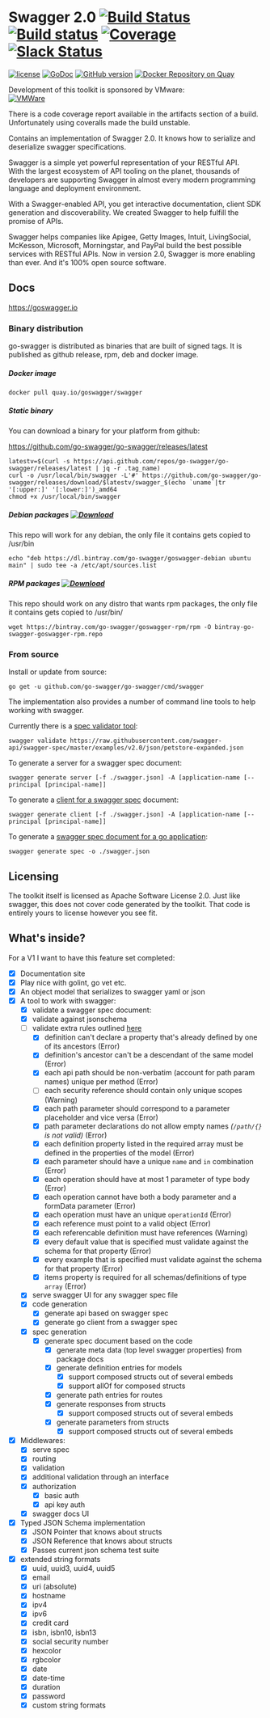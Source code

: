 Swagger 2.0 [![Build Status](https://ci.vmware.run/api/badges/go-swagger/go-swagger/status.svg)](https://ci.vmware.run/go-swagger/go-swagger) [![Build status](https://ci.appveyor.com/api/projects/status/x377t5o9ennm847o/branch/master?svg=true)](https://ci.appveyor.com/project/casualjim/go-swagger/branch/master) [![Coverage](https://coverage.vmware.run/badges/go-swagger/go-swagger/coverage.svg)](https://coverage.vmware.run/go-swagger/go-swagger) [![Slack Status](https://slackin.goswagger.io/badge.svg)](https://slackin.goswagger.io)
========================

[![license](http://img.shields.io/badge/license-Apache%20v2-orange.svg)](https://raw.githubusercontent.com/swagger-api/swagger-spec/master/LICENSE) [![GoDoc](https://godoc.org/github.com/go-swagger/go-swagger?status.svg)](http://godoc.org/github.com/go-swagger/go-swagger) [![GitHub version](https://badge.fury.io/gh/go-swagger%2Fgo-swagger.svg)](https://badge.fury.io/gh/go-swagger%2Fgo-swagger) [![Docker Repository on Quay](https://quay.io/repository/goswagger/swagger/status "Docker Repository on Quay")](https://quay.io/repository/goswagger/swagger)

Development of this toolkit is sponsored by VMware:  
[![VMWare](https://avatars2.githubusercontent.com/u/473334?v=3&s=200)](https://vmware.github.io)  

There is a code coverage report available in the artifacts section of a build. Unfortunately using coveralls made the
build unstable.

Contains an implementation of Swagger 2.0. It knows how to serialize and deserialize swagger specifications.

Swagger is a simple yet powerful representation of your RESTful API.  
With the largest ecosystem of API tooling on the planet, thousands of developers are supporting Swagger in almost every modern programming language and deployment environment.

With a Swagger-enabled API, you get interactive documentation, client SDK generation and discoverability. We created Swagger to help fulfill the promise of APIs.

Swagger helps companies like Apigee, Getty Images, Intuit, LivingSocial, McKesson, Microsoft, Morningstar, and PayPal build the best possible services with RESTful APIs. Now in version 2.0, Swagger is more enabling than ever. And it's 100% open source software.

Docs
----

https://goswagger.io

### Binary distribution

go-swagger is distributed as binaries that are built of signed tags. It is published as github release, rpm, deb and docker image.

##### Docker image

```shell
docker pull quay.io/goswagger/swagger
```

##### Static binary

You can download a binary for your platform from github:

https://github.com/go-swagger/go-swagger/releases/latest

```shell
latestv=$(curl -s https://api.github.com/repos/go-swagger/go-swagger/releases/latest | jq -r .tag_name)
curl -o /usr/local/bin/swagger -L'#' https://github.com/go-swagger/go-swagger/releases/download/$latestv/swagger_$(echo `uname`|tr '[:upper:]' '[:lower:]')_amd64
chmod +x /usr/local/bin/swagger
```

##### Debian packages [ ![Download](https://api.bintray.com/packages/go-swagger/goswagger-debian/swagger/images/download.svg) ](https://bintray.com/go-swagger/goswagger-debian/swagger/_latestVersion)

This repo will work for any debian, the only file it contains gets copied to /usr/bin

```shell
echo "deb https://dl.bintray.com/go-swagger/goswagger-debian ubuntu main" | sudo tee -a /etc/apt/sources.list
```

##### RPM packages [ ![Download](https://api.bintray.com/packages/go-swagger/goswagger-rpm/swagger/images/download.svg) ](https://bintray.com/go-swagger/goswagger-rpm/swagger/_latestVersion)

This repo should work on any distro that wants rpm packages, the only file it contains gets copied to /usr/bin/

```shell
wget https://bintray.com/go-swagger/goswagger-rpm/rpm -O bintray-go-swagger-goswagger-rpm.repo
```

### From source

Install or update from source:

```
go get -u github.com/go-swagger/go-swagger/cmd/swagger
```

The implementation also provides a number of command line tools to help working with swagger.

Currently there is a [spec validator tool](http://goswagger.io/usage/validate/):

```
swagger validate https://raw.githubusercontent.com/swagger-api/swagger-spec/master/examples/v2.0/json/petstore-expanded.json
```

To generate a server for a swagger spec document:

```
swagger generate server [-f ./swagger.json] -A [application-name [--principal [principal-name]]
```

To generate a [client for a swagger spec](http://goswagger.io/generate/client/) document:

```
swagger generate client [-f ./swagger.json] -A [application-name [--principal [principal-name]]
```

To generate a [swagger spec document for a go application](http://goswagger.io/generate/spec/):

```
swagger generate spec -o ./swagger.json
```

Licensing
---------

The toolkit itself is licensed as Apache Software License 2.0. Just like swagger, this does not cover code generated by
the toolkit. That code is entirely yours to license however you see fit.


What's inside?
--------------

For a V1 I want to have this feature set completed:

- [x] Documentation site
- [x] Play nice with golint, go vet etc.
-	[x] An object model that serializes to swagger yaml or json
-	[x] A tool to work with swagger:
	-	[x] validate a swagger spec document:
    -	[x] validate against jsonschema
    -	[ ] validate extra rules outlined [here](https://github.com/apigee-127/sway/blob/master/docs/versions/2.0.md#semantic-validation)
      - [x] definition can't declare a property that's already defined by one of its ancestors (Error)
      - [x] definition's ancestor can't be a descendant of the same model (Error)
      - [x] each api path should be non-verbatim (account for path param names) unique per method (Error)
      - [ ] each security reference should contain only unique scopes (Warning)
      - [x] each path parameter should correspond to a parameter placeholder and vice versa (Error)
      - [x] path parameter declarations do not allow empty names _(`/path/{}` is not valid)_ (Error)
      - [x] each definition property listed in the required array must be defined in the properties of the model (Error)
      - [x] each parameter should have a unique `name` and `in` combination (Error)
      - [x] each operation should have at most 1 parameter of type body (Error)
      - [x] each operation cannot have both a body parameter and a formData parameter (Error)
      - [x] each operation must have an unique `operationId` (Error)
      - [x] each reference must point to a valid object (Error)
      - [x] each referencable definition must have references (Warning)
      - [x] every default value that is specified must validate against the schema for that property (Error)
      - [x] every example that is specified must validate against the schema for that property (Error)
      - [x] items property is required for all schemas/definitions of type `array` (Error)
	-	[x] serve swagger UI for any swagger spec file
  - [x] code generation
    -	[x] generate api based on swagger spec
    -	[x] generate go client from a swagger spec
  - [x] spec generation
    -	[x] generate spec document based on the code
      - [x] generate meta data (top level swagger properties) from package docs
      - [x] generate definition entries for models
        - [x] support composed structs out of several embeds
        - [x] support allOf for composed structs
      - [x] generate path entries for routes
      - [x] generate responses from structs
        - [x] support composed structs out of several embeds
      - [x] generate parameters from structs
        - [x] support composed structs out of several embeds
-	[x] Middlewares:
	-	[x] serve spec
	-	[x] routing
	-	[x] validation
	-	[x] additional validation through an interface
	-	[x] authorization
		-	[x] basic auth
		-	[x] api key auth
	-	[x] swagger docs UI
-	[x] Typed JSON Schema implementation
	-	[x] JSON Pointer that knows about structs
	-	[x] JSON Reference that knows about structs
	-	[x] Passes current json schema test suite
-	[x] extended string formats
	-	[x] uuid, uuid3, uuid4, uuid5
	-	[x] email
	-	[x] uri (absolute)
	-	[x] hostname
	-	[x] ipv4
	-	[x] ipv6
	-	[x] credit card
	-	[x] isbn, isbn10, isbn13
	-	[x] social security number
	-	[x] hexcolor
	-	[x] rgbcolor
	-	[x] date
	-	[x] date-time
	-	[x] duration
  - [x] password
  -	[x] custom string formats
